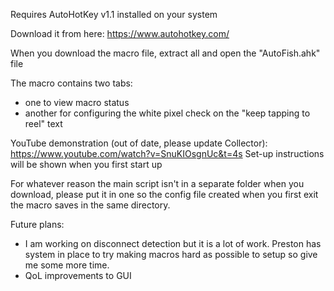 Requires AutoHotKey v1.1 installed on your system

Download it from here: https://www.autohotkey.com/

When you download the macro file, extract all and open the "AutoFish.ahk" file

The macro contains two tabs:
- one to view macro status
- another for configuring the white pixel check on the "keep tapping to reel" text

YouTube demonstration (out of date, please update Collector): https://www.youtube.com/watch?v=SnuKIOsgnUc&t=4s
Set-up instructions will be shown when you first start up

For whatever reason the main script isn't in a separate folder when you download, please put it in one so the config file created when you first exit the macro saves in the same directory.

Future plans:
- I am working on disconnect detection but it is a lot of work. Preston has system in place to try making macros hard as possible to setup so give me some more time. 
- QoL improvements to GUI 
